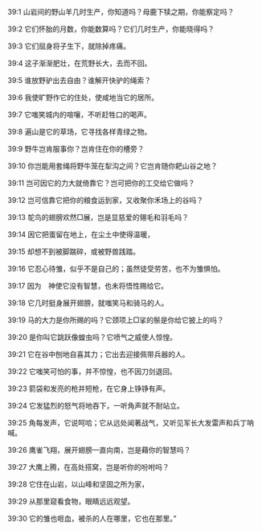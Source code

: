 <a id="1"></a>39:1  山岩间的野山羊几时生产，你知道吗？母鹿下犊之期，你能察定吗？  

<a id="2"></a>39:2  它们怀胎的月数，你能数算吗？它们几时生产，你能晓得吗？  

<a id="3"></a>39:3  它们屈身将子生下，就除掉疼痛。  

<a id="4"></a>39:4  这子渐渐肥壮，在荒野长大，去而不回。  

<a id="5"></a>39:5  谁放野驴出去自由？谁解开快驴的绳索？  

<a id="6"></a>39:6  我使旷野作它的住处，使咸地当它的居所。  

<a id="7"></a>39:7  它嗤笑城内的喧嚷，不听赶牲口的喝声。  

<a id="8"></a>39:8  遍山是它的草场，它寻找各样青绿之物。  

<a id="9"></a>39:9  野牛岂肯服事你？岂肯住在你的槽旁？  

<a id="10"></a>39:10  你岂能用套绳将野牛笼在犁沟之间？它岂肯随你耙山谷之地？  

<a id="11"></a>39:11  岂可因它的力大就倚靠它？岂可把你的工交给它做吗？  

<a id="12"></a>39:12  岂可信靠它把你的粮食运到家，又收聚你禾场上的谷吗？  

<a id="13"></a>39:13  鸵鸟的翅膀欢然□展，岂是显慈爱的翎毛和羽毛吗？  

<a id="14"></a>39:14  因它把蛋留在地上，在尘土中使得温暖，  

<a id="15"></a>39:15  却想不到被脚踹碎，或被野兽践踏。  

<a id="16"></a>39:16  它忍心待雏，似乎不是自己的；虽然徒受劳苦，也不为雏惧怕。  

<a id="17"></a>39:17  因为　神使它没有智慧，也未将悟性赐给它。  

<a id="18"></a>39:18  它几时挺身展开翅膀，就嗤笑马和骑马的人。  

<a id="19"></a>39:19  马的大力是你所赐的吗？它颈项上□挲的鬃是你给它披上的吗？  

<a id="20"></a>39:20  是你叫它跳跃像蝗虫吗？它喷气之威使人惊惶。  

<a id="21"></a>39:21  它在谷中刨地自喜其力；它出去迎接佩带兵器的人。  

<a id="22"></a>39:22  它嗤笑可怕的事，并不惊惶，也不因刀剑退回。  

<a id="23"></a>39:23  箭袋和发亮的枪并短枪，在它身上铮铮有声。  

<a id="24"></a>39:24  它发猛烈的怒气将地吞下，一听角声就不耐站立。  

<a id="25"></a>39:25  角每发声，它说呵哈；它从远处闻著战气，又听见军长大发雷声和兵丁呐喊。  

<a id="26"></a>39:26  鹰雀飞翔，展开翅膀一直向南，岂是藉你的智慧吗？  

<a id="27"></a>39:27  大鹰上腾，在高处搭窝，岂是听你的吩咐吗？  

<a id="28"></a>39:28  它住在山岩，以山峰和坚固之所为家，  

<a id="29"></a>39:29  从那里窥看食物，眼睛远远观望。  

<a id="30"></a>39:30  它的雏也咂血，被杀的人在哪里，它也在那里。”  
